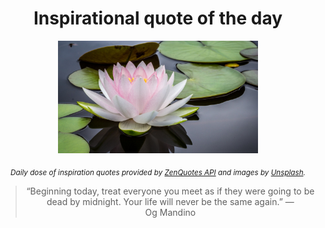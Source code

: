 
<div align="center">

# Inspirational quote of the day

<img src="./data/photo.jpeg" alt="Beautiful nature photo" width="320" height="180">

<sub><i>Daily dose of inspiration quotes provided by [ZenQuotes API](https://zenquotes.io/) and images by [Unsplash](https://unsplash.com/).</i></sub>


<blockquote>&ldquo;Beginning today, treat everyone you meet as if they were going to be dead by midnight. Your life will never be the same again.&rdquo; &mdash; <footer>Og Mandino</footer></blockquote>

</div>
